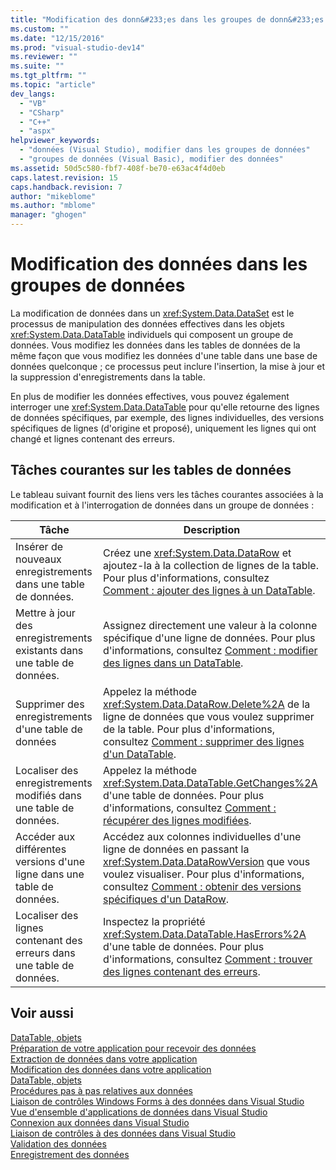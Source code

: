 ```yaml
---
title: "Modification des donn&#233;es dans les groupes de donn&#233;es | Microsoft Docs"
ms.custom: ""
ms.date: "12/15/2016"
ms.prod: "visual-studio-dev14"
ms.reviewer: ""
ms.suite: ""
ms.tgt_pltfrm: ""
ms.topic: "article"
dev_langs: 
  - "VB"
  - "CSharp"
  - "C++"
  - "aspx"
helpviewer_keywords: 
  - "données (Visual Studio), modifier dans les groupes de données"
  - "groupes de données (Visual Basic), modifier des données"
ms.assetid: 50d5c580-fbf7-408f-be70-e63ac4f4d0eb
caps.latest.revision: 15
caps.handback.revision: 7
author: "mikeblome"
ms.author: "mblome"
manager: "ghogen"
---
```

# Modification des donn&#233;es dans les groupes de donn&#233;es
La modification de données dans un <xref:System.Data.DataSet> est le processus de manipulation des données effectives dans les objets <xref:System.Data.DataTable> individuels qui composent un groupe de données.  Vous modifiez les données dans les tables de données de la même façon que vous modifiez les données d'une table dans une base de données quelconque ; ce processus peut inclure l'insertion, la mise à jour et la suppression d'enregistrements dans la table.  
  
 En plus de modifier les données effectives, vous pouvez également interroger une <xref:System.Data.DataTable> pour qu'elle retourne des lignes de données spécifiques, par exemple, des lignes individuelles, des versions spécifiques de lignes \(d'origine et proposé\), uniquement les lignes qui ont changé et lignes contenant des erreurs.  
  
## Tâches courantes sur les tables de données  
 Le tableau suivant fournit des liens vers les tâches courantes associées à la modification et à l'interrogation de données dans un groupe de données :  
  
|Tâche|Description|  
|-----------|-----------------|  
|Insérer de nouveaux enregistrements dans une table de données.|Créez une <xref:System.Data.DataRow> et ajoutez\-la à la collection de lignes de la table.  Pour plus d'informations, consultez [Comment : ajouter des lignes à un DataTable](../Topic/How%20to:%20Add%20Rows%20to%20a%20DataTable.md).|  
|Mettre à jour des enregistrements existants dans une table de données.|Assignez directement une valeur à la colonne spécifique d'une ligne de données.  Pour plus d'informations, consultez [Comment : modifier des lignes dans un DataTable](../Topic/How%20to:%20Edit%20Rows%20in%20a%20DataTable.md).|  
|Supprimer des enregistrements d'une table de données|Appelez la méthode <xref:System.Data.DataRow.Delete%2A> de la ligne de données que vous voulez supprimer de la table.  Pour plus d'informations, consultez [Comment : supprimer des lignes d'un DataTable](../Topic/How%20to:%20Delete%20Rows%20in%20a%20DataTable.md).|  
|Localiser des enregistrements modifiés dans une table de données.|Appelez la méthode <xref:System.Data.DataTable.GetChanges%2A> d'une table de données.  Pour plus d'informations, consultez [Comment : récupérer des lignes modifiées](../Topic/How%20to:%20Retrieve%20Changed%20Rows.md).|  
|Accéder aux différentes versions d'une ligne dans une table de données.|Accédez aux colonnes individuelles d'une ligne de données en passant la <xref:System.Data.DataRowVersion> que vous voulez visualiser.  Pour plus d'informations, consultez [Comment : obtenir des versions spécifiques d'un DataRow](../Topic/How%20to:%20Get%20Specific%20Versions%20of%20a%20DataRow.md).|  
|Localiser des lignes contenant des erreurs dans une table de données.|Inspectez la propriété <xref:System.Data.DataTable.HasErrors%2A> d'une table de données.  Pour plus d'informations, consultez [Comment : trouver des lignes contenant des erreurs](../Topic/How%20to:%20Locate%20Rows%20that%20Have%20Errors.md).|  
  
## Voir aussi  
 [DataTable, objets](../Topic/DataTables.md)   
 [Préparation de votre application pour recevoir des données](../Topic/Preparing%20Your%20Application%20to%20Receive%20Data.md)   
 [Extraction de données dans votre application](../data-tools/fetching-data-into-your-application.md)   
 [Modification des données dans votre application](../data-tools/editing-data-in-your-application.md)   
 [DataTable, objets](../Topic/DataTables.md)   
 [Procédures pas à pas relatives aux données](../Topic/Data%20Walkthroughs.md)   
 [Liaison de contrôles Windows Forms à des données dans Visual Studio](../data-tools/bind-windows-forms-controls-to-data-in-visual-studio.md)   
 [Vue d'ensemble d'applications de données dans Visual Studio](../data-tools/overview-of-data-applications-in-visual-studio.md)   
 [Connexion aux données dans Visual Studio](../data-tools/connecting-to-data-in-visual-studio.md)   
 [Liaison de contrôles à des données dans Visual Studio](../data-tools/bind-controls-to-data-in-visual-studio.md)   
 [Validation des données](../Topic/Validating%20Data.md)   
 [Enregistrement des données](../data-tools/saving-data.md)